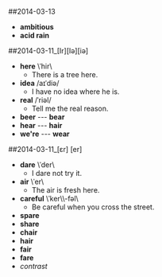 
##2014-03-13 
  - **ambitious**
  - **acid rain**

##2014-03-11_[Ir][Iə][iə]
  - **here** \ˈhir\
  	- There is a tree here.
  - **idea** /aɪˈdiə/
  	- I have no idea where he is.
  - **real** /ˈriəl/
  	- Tell me the real reason.
  - **beer** --- **bear**
  - **hear** --- **hair**
  - **we're** --- **wear**

##2014-03-11_[ɛr] [er] 
  - **dare** \ˈder\
  	- I dare not try it. 
  - **air** \ˈer\
  	- The air is fresh here.
  - **careful** \ˈker\\\\-fəl\
  	- Be careful when you cross the street.
  - **spare**
  - **share**
  - **chair**
  - **hair**
  - **fair**
  - **fare**
  - *contrast*

  

